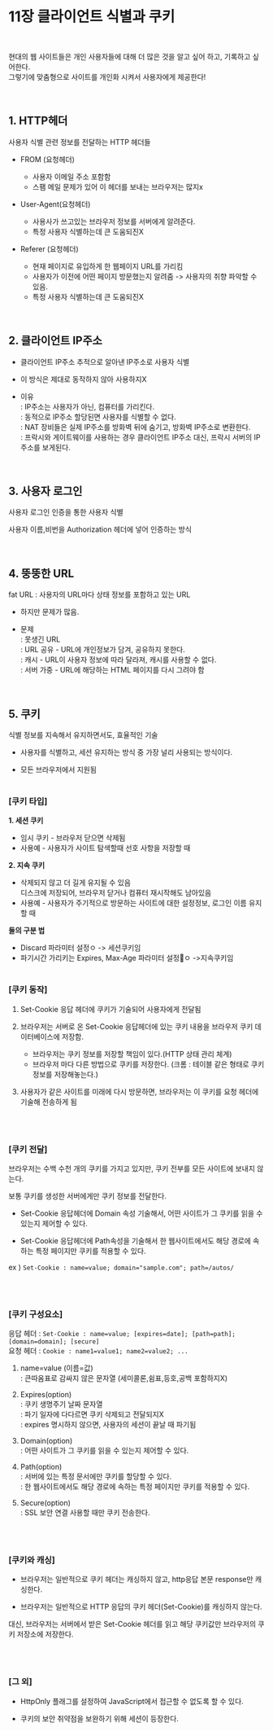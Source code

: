# 11장 클라이언트 식별과 쿠키

<br />

현대의 웹 사이트들은 개인 사용자들에 대해 더 많은 것을 알고 싶어 하고, 기록하고 싶어한다.<br/>
그렇기에 맞춤형으로 사이트를 개인화 시켜서 사용자에게 제공한다!

<br/>

## 1. HTTP헤더

사용자 식별 관련 정보를 전달하는 HTTP 헤더들<br/>

- FROM (요청헤더)<br/>

  - 사용자 이메일 주소 포함함<br/>
  - 스팸 메일 문제가 있어 이 헤더를 보내는 브라우저는 많지x<br/>

- User-Agent(요청헤더)<br/>

  - 사용사가 쓰고있는 브라우저 정보를 서버에게 알려준다.<br/>
  - 특정 사용자 식별하는데 큰 도움되진X

- Referer (요청헤더)<br/>
  - 현재 페이지로 유입하게 한 웹페이지 URL를 가리킴<br/>
  - 사용자가 이전에 어떤 페이지 방문했는지 알려줌 -> 사용자의 취향 파악할 수 있음.<br/>
  - 특정 사용자 식별하는데 큰 도움되진X

<br/>

## 2. 클라이언트 IP주소

- 클라이언트 IP주소 추적으로 알아낸 IP주소로 사용자 식별

- 이 방식은 제대로 동작하지 않아 사용하지X<br/>

- 이유<br/>
  : IP주소는 사용자가 아닌, 컴퓨터를 가리킨다.<br/>
  : 동적으로 IP주소 할당된면 사용자를 식별할 수 없다.<br/>
  : NAT 장비들은 실제 IP주소를 방화벽 뒤에 숨기고, 방화벽 IP주소로 변환한다.<br/>
  : 프락시와 게이트웨이를 사용하는 경우 클라이언트 IP주소 대신, 프락시 서버의 IP주소를 보게된다.<br/>

<br/>

## 3. 사용자 로그인

사용자 로그인 인증을 통한 사용자 식별

사용자 이름,비번을 Authorization 헤더에 넣어 인증하는 방식

<br/>

## 4. 뚱뚱한 URL

fat URL : 사용자의 URL마다 상태 정보를 포함하고 있는 URL

- 하지만 문제가 많음.

- 문제<br/>
  : 못생긴 URL<br/>
  : URL 공유 - URL에 개인정보가 담겨, 공유하지 못한다.<br/>
  : 캐시 - URL이 사용자 정보에 따라 달라져, 캐시를 사용할 수 없다.<br/>
  : 서버 가중 - URL에 해당하는 HTML 페이지를 다시 그려야 함

<br/>

## 5. 쿠키

식별 정보를 지속해서 유지하면서도, 효율적인 기술

- 사용자를 식별하고, 세션 유지하는 방식 중 가장 널리 사용되는 방식이다.

- 모든 브라우저에서 지원됨
  <br/>
  <br/>

### [쿠키 타입]

<b>1. 세션 쿠키</b><br/>

- 임시 쿠키 - 브라우저 닫으면 삭제됨<br/>
- 사용예 - 사용자가 사이트 탐색할때 선호 사항을 저장할 때
  <br/>

<b>2. 지속 쿠키</b><br/>

- 삭제되지 않고 더 길게 유지될 수 있음<br/>
  디스크에 저장되어, 브라우저 닫거나 컴퓨터 재시작해도 남아있음<br/>
- 사용예 - 사용자가 주기적으로 방문하는 사이트에 대한 설정정보, 로그인 이름 유지할 때
  <br/>

<b>둘의 구분 법</b>

- Discard 파라미터 설정ㅇ -> 세션쿠키임
- 파기시간 가리키는 Expires, Max-Age 파라미터 설정ㅇ ->지속쿠키임
  <br/>
  <br/>

### [쿠키 동작]

1. Set-Cookie 응답 헤더에 쿠키가 기술되어 사용자에게 전달됨

2. 브라우저는 서버로 온 Set-Cookie 응답헤더에 있는 쿠키 내용을 브라우저 쿠키 데이터베이스에 저장함.<br/>

   - 브라우저는 쿠키 정보를 저장할 책임이 있다.(HTTP 상태 관리 체계)<br/>
   - 브라우저 마다 다른 방법으로 쿠키를 저장한다. (크롬 : 테이블 같은 형태로 쿠키 정보를 저장해놓는다.)

3. 사용자가 같은 사이트를 미래에 다시 방문하면, 브라우저는 이 쿠키를 요청 헤더에 기술해 전송하게 됨

<br/>
<br/>

### [쿠키 전달]

브라우저는 수백 수천 개의 쿠키를 가지고 있지만, 쿠키 전부를 모든 사이트에 보내지 않는다.

보통 쿠키를 생성한 서버에게만 쿠키 정보를 전달한다.

- Set-Cookie 응답헤더에 Domain 속성 기술해서, 어떤 사이트가 그 쿠키를 읽을 수 있는지 제어할 수 있다.

- Set-Cookie 응답헤더에 Path속성을 기술해서 한 웹사이트에서도 해당 경로에 속하는 특정 페이지만 쿠키를 적용할 수 있다.

ex ) `Set-Cookie : name=value; domain="sample.com"; path=/autos/`

<br/>
<br/>

### [쿠키 구성요소]

응답 헤더 : `Set-Cookie : name=value; [expires=date]; [path=path]; [domain=domain]; [secure]`<br/>
요청 헤더 : `Cookie : name1=value1; name2=value2; ...`

1. name=value (이름=값)<br/>
   : 큰따옴표로 감싸지 않은 문자열 (세미콜론,쉼표,등호,공백 포함하지X)

2. Expires(option)<br/>
   : 쿠키 생명주기 날짜 문자열<br/>
   : 파기 일자에 다다르면 쿠키 삭제되고 전달되지X<br/>
   : expires 명시하지 않으면, 사용자의 세션이 끝날 때 파기됨<br/>

3. Domain(option)<br/>
   : 어떤 사이트가 그 쿠키를 읽을 수 있는지 제어할 수 있다.

4. Path(option)<br/>
   : 서버에 있는 특정 문서에만 쿠키를 할당할 수 있다.<br/>
   : 한 웹사이트에서도 해당 경로에 속하는 특정 페이지만 쿠키를 적용할 수 있다.

5. Secure(option)<br/>
   : SSL 보안 연결 사용할 때만 쿠키 전송한다.

<br/>
<br/>

### [쿠키와 캐싱]

- 브라우저는 일반적으로 쿠키 헤더는 캐싱하지 않고, http응답 본문 response만 캐싱한다.

- 브라우저는 일반적으로 HTTP 응답의 쿠키 헤더(Set-Cookie)를 캐싱하지 않는다.

대신, 브라우저는 서버에서 받은 Set-Cookie 헤더를 읽고 해당 쿠키값만 브라우저의 쿠키 저장소에 저장한다.

<br/>
<br/>

### [그 외]

- HttpOnly 플래그를 설정하여 JavaScript에서 접근할 수 없도록 할 수 있다.

- 쿠키의 보안 취약점을 보완하기 위해 세션이 등장한다.
